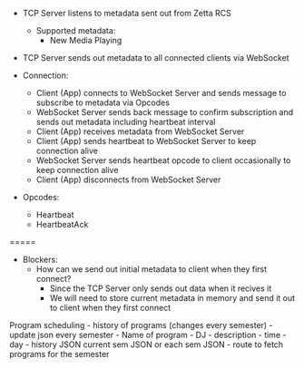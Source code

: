 - TCP Server listens to metadata sent out from Zetta RCS
    - Supported metadata:
        - New Media Playing

- TCP Server sends out metadata to all connected clients via WebSocket

- Connection:
    - Client (App) connects to WebSocket Server and sends message to subscribe to metadata via Opcodes
    - WebSocket Server sends back message to confirm subscription and sends out metadata including heartbeat interval
    - Client (App) receives metadata from WebSocket Server
    - Client (App) sends heartbeat to WebSocket Server to keep connection alive
    - WebSocket Server sends heartbeat opcode to client occasionally to keep connection alive
    - Client (App) disconnects from WebSocket Server

- Opcodes:
    - Heartbeat
    - HeartbeatAck

=====

- Blockers:
    - How can we send out initial metadata to client when they first connect?
        - Since the TCP Server only sends out data when it recives it
        - We will need to store current metadata in memory and send it out to client when they first connect

Program scheduling 
    - history of programs (changes every semester) - update json every semester
        - Name of program
        - DJ
        - description
        - time
        - day
    - history JSON current sem JSON or each sem JSON
    - route to fetch programs for the semester
